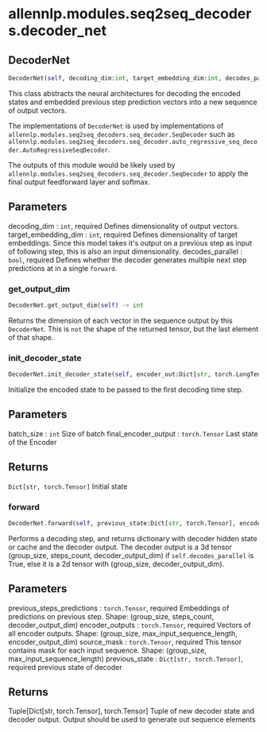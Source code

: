 # allennlp.modules.seq2seq_decoders.decoder_net

## DecoderNet
```python
DecoderNet(self, decoding_dim:int, target_embedding_dim:int, decodes_parallel:bool) -> None
```

This class abstracts the neural architectures for decoding the encoded states and
embedded previous step prediction vectors into a new sequence of output vectors.

The implementations of ``DecoderNet`` is used by implementations of
``allennlp.modules.seq2seq_decoders.seq_decoder.SeqDecoder`` such as
``allennlp.modules.seq2seq_decoders.seq_decoder.auto_regressive_seq_decoder.AutoRegressiveSeqDecoder``.

The outputs of this module would be likely used by ``allennlp.modules.seq2seq_decoders.seq_decoder.SeqDecoder``
to apply the final output feedforward layer and softmax.

Parameters
----------
decoding_dim : ``int``, required
    Defines dimensionality of output vectors.
target_embedding_dim : ``int``, required
    Defines dimensionality of target embeddings. Since this model takes it's output on a previous step
    as input of following step, this is also an input dimensionality.
decodes_parallel : ``bool``, required
    Defines whether the decoder generates multiple next step predictions at in a single `forward`.

### get_output_dim
```python
DecoderNet.get_output_dim(self) -> int
```

Returns the dimension of each vector in the sequence output by this ``DecoderNet``.
This is `not` the shape of the returned tensor, but the last element of that shape.

### init_decoder_state
```python
DecoderNet.init_decoder_state(self, encoder_out:Dict[str, torch.LongTensor]) -> Dict[str, torch.Tensor]
```

Initialize the encoded state to be passed to the first decoding time step.

Parameters
----------
batch_size : ``int``
    Size of batch
final_encoder_output : ``torch.Tensor``
    Last state of the Encoder

Returns
-------
``Dict[str, torch.Tensor]``
Initial state

### forward
```python
DecoderNet.forward(self, previous_state:Dict[str, torch.Tensor], encoder_outputs:torch.Tensor, source_mask:torch.Tensor, previous_steps_predictions:torch.Tensor, previous_steps_mask:Union[torch.Tensor, NoneType]=None) -> Tuple[Dict[str, torch.Tensor], torch.Tensor]
```

Performs a decoding step, and returns dictionary with decoder hidden state or cache and the decoder output.
The decoder output is a 3d tensor (group_size, steps_count, decoder_output_dim)
if `self.decodes_parallel` is True, else it is a 2d tensor with (group_size, decoder_output_dim).

Parameters
----------
previous_steps_predictions : ``torch.Tensor``, required
    Embeddings of predictions on previous step.
    Shape: (group_size, steps_count, decoder_output_dim)
encoder_outputs : ``torch.Tensor``, required
    Vectors of all encoder outputs.
    Shape: (group_size, max_input_sequence_length, encoder_output_dim)
source_mask : ``torch.Tensor``, required
    This tensor contains mask for each input sequence.
    Shape: (group_size, max_input_sequence_length)
previous_state : ``Dict[str, torch.Tensor]``, required
    previous state of decoder

Returns
-------
Tuple[Dict[str, torch.Tensor], torch.Tensor]
Tuple of new decoder state and decoder output. Output should be used to generate out sequence elements


